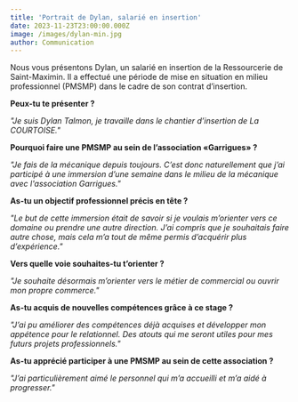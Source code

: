 ```yaml
---
title: 'Portrait de Dylan, salarié en insertion'
date: 2023-11-23T23:00:00.000Z
image: /images/dylan-min.jpg
author: Communication
---
```


Nous vous présentons Dylan, un salarié en insertion de la Ressourcerie de Saint-Maximin. Il a effectué une période de mise en situation en milieu professionnel (PMSMP) dans le cadre de son contrat d’insertion.

**Peux-tu te présenter ?**

*"Je suis Dylan Talmon, je travaille dans le chantier d’insertion de La COURTOISE."*

**Pourquoi faire une PMSMP au sein de l’association «Garrigues» ?**

*"Je fais de la mécanique depuis toujours. C’est donc naturellement que j’ai participé à une immersion d’une semaine dans le milieu de la mécanique avec l'association Garrigues."*

**As-tu un objectif professionnel précis en tête ?**

*"Le but de cette immersion était de savoir si je voulais m’orienter vers ce domaine ou prendre une autre direction. J’ai compris que je souhaitais faire autre chose, mais cela m’a tout de même permis d’acquérir plus d’expérience."*

**Vers quelle voie souhaites-tu t’orienter ?**

*"Je souhaite désormais m’orienter vers le métier de commercial ou ouvrir mon propre commerce."*

**As-tu acquis de nouvelles compétences grâce à ce stage ?**

*"J’ai pu améliorer des compétences déjà acquises et développer mon appétence pour le relationnel. Des atouts qui me seront utiles pour mes futurs projets professionnels."*

**As-tu apprécié participer à une PMSMP au sein de cette association ?**

*"J’ai particulièrement aimé le personnel qui m’a accueilli et m’a aidé à progresser."*
